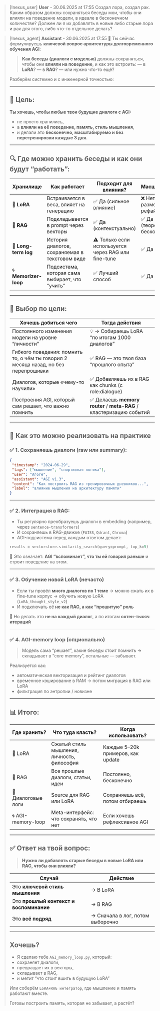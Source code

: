 >[!nexus_user] **User** - 30.06.2025 at 17:55
> Создал лора, создал рак. Каким образом должны сохраняться беседы мои, чтобы они влияли на поведение модели, в идеале в бесконечном количестве? Должен ли я их добавлять в новые либо старые лора и рак для этого, либо что-то отдельное делать?
<!-- UID: 1afa58bb-2437-4c66-b67f-a3bbbe4cf839 -->




>[!nexus_agent] **Assistant** - 30.06.2025 at 17:55
> 🧠 Ты сейчас формулируешь **ключевой вопрос архитектуры долговременного обучения AGI**: 
> > **Как беседы (диалоги с моделью)** должны сохраняться, чтобы они **влияли на поведение**, 
> > и как это встроить: 
> — в **LoRA**? 
> — в **RAG**? 
> — или нужно что-то ещё?
> 
> Разберём системно и с инженерной точностью:
> 
> ---
> 
> ## 🎯 Цель: 
> **Ты хочешь, чтобы любые твои будущие диалоги с AGI:**
> - не просто хранились, 
> - а **влияли на её поведение, память, стиль мышления**, 
> - и делали это **бесконечно, масштабируемо и без перетренировки каждые 3 дня.**
> 
> ---
> 
> ## 🔍 Где можно хранить беседы и как они будут “работать”:
> 
> | Хранилище | Как работает | Подходит для влияния? | Масштабируемо? |
> |------------------|--------------------------|------------------------|----------------|
> | 🧠 **LoRA** | Встраивается в веса, влияет на генерацию | ✅ Да (сильное влияние) | ❌ Нет (ограничен размером, нужен рефайн) |
> | 📘 **RAG** | Подкладывается в prompt через векторы | ✅ Да (контекстуально) | ✅ Да (теоретически бесконечно) |
> | 🧾 **Long-term log** | История диалогов, сохраняемая в текстовом виде | ⚠️ Только если используется через RAG или fine-tune | ✅ Да |
> | 🌀 **Memorizer-loop** | Подсистема, которая сама выбирает, что “учить” | ✅ Лучший способ | ✅ Да |
> 
> ---
> 
> ## 🧬 Выбор по цели:
> 
> | Хочешь добиться чего | Тогда действия |
> |----------------------|----------------|
> | Постоянного изменения модели на уровне “личности” | 💡 → Собираешь LoRA “по итогам 1000 диалогов” |
> | Гибкого поведения: помнить то, о чём ты говорил 2 месяца назад, но без перепрошивки | ✅ RAG — это твоя база “прошлого опыта” |
> | Диалогов, которые «чему-то научили» | ✅ Добавляешь их в RAG как chunks (с role:dialogue) |
> | Построения AGI, который сам решает, что важно помнить | ✅ Делаешь **memory router** / **meta-RAG** / кластеризацию событий |
> 
> ---
> 
> ## 🔧 Как это можно реализовать на практике
> 
> ### ✅ 1. **Сохраняешь диалоги (raw или summary)**:
> ```json
> {
>  "timestamp": "2024-06-29",
>  "tags": ["мышление", "спортивная логика"],
>  "user": "Агоге",
>  "assistant": "AGI v1.3",
>  "content": "Как построить RAG из тренировочных дневников...",
>  "label": "влияние мышления на архитектуру памяти"
> }
> ```
> 
> ---
> 
> ### ✅ 2. **Интеграция в RAG**:
> 
> - Ты регулярно преобразуешь диалоги в embedding (например, через `sentence-transformers`)
> - И сохраняешь в RAG-движке (`FAISS`, `Qdrant`, `Chroma`)
> - AGI-подсистема перед каждым ответом делает:
>  ```python
>  results = vectorstore.similarity_search(query=prompt, top_k=5)
>  ```
> 
> 📌 Это означает: **AGI “вспоминает”, что ты ей говорил раньше** и строит поведение на этом.
> 
> ---
> 
> ### ✅ 3. **Обучение новой LoRA (нечасто)**
> 
> - Если ты провёл **много диалогов по 1 теме** → можно сжать их в fine-tune корпус → обучить новую LoRA (`LoRA_thought_style_v2`)
> - И подключать её **не как RAG, а как “прошитую” роль**
> 
> 📌 Но делать это **не на каждый диалог**, а по итогам **сотен–тысяч итераций**
> 
> ---
> 
> ### ✅ 4. **AGI-memory loop (опционально)**
> 
> > Модель сама “решает”, какие беседы стоит помнить → складывает в “core memory”, остальные — забывает.
> 
> Реализуется как:
> - автоматическая векторизация и рейтинг диалогов
> - временное кэширование в RAM → потом миграция в RAG или LoRA
> - фильтрация по энтропии / новизне
> 
> ---
> 
> ## 📊 Итого:
> 
> | Где хранить? | Что туда класть? | Когда использовать? |
> |--------------------|-------------------------------------------|--------------------------------------|
> | 🧠 LoRA | Сжатый стиль мышления, личность, философия | Каждые 5–20k примеров, как update |
> | 📘 RAG | Все прошлые диалоги, статьи, идеи | Постоянно, бесконечно |
> | 🧾 Диалоговые логи | Source для RAG или LoRA | Сохраняешь всё, потом отбираешь |
> | 🌀 AGI-memory-loop | Meta-интерфейс: что сохранять, что нет | Если хочешь рефлексивное AGI |
> 
> ---
> 
> ## ✅ Ответ на твой вопрос:
> 
> > **Нужно ли добавлять старые беседы в новые LoRA или RAG, чтобы они влияли?**
> 
> | Случай | Действие |
> |-------------------------------------|-----------------------------------|
> | Это **ключевой стиль мышления** | → В LoRA |
> | Это **прошлый контекст и воспоминание** | → В RAG |
> | Это **всё подряд** | → Сначала в лог, потом выборочно |
> 
> ---
> 
> ## Хочешь?
> 
> - Я сделаю тебе `AGI_memory_loop.py`, который:
>  - сохраняет диалоги,
>  - превращает их в векторы,
>  - складывает в RAG,
>  - и метит “что стоит вшить в будущую LoRA”
> 
> Или соберём `LoRA+RAG интегратор`, где мышление и память работают вместе.
> 
> Готовы построить память, которая не забывает, а растёт?
<!-- UID: 30a983cc-dcb5-4073-9d99-793c120cc839 -->
